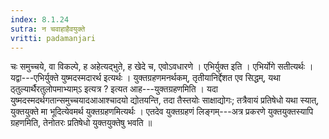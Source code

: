 ```yaml
---
index: 8.1.24
sutra: न चवाहाहैवयुक्ते
vritti: padamanjari
---
```


 चः समुच्चये, वा विकल्पे, ह अहेत्यद्भुते, ह खेदे च, एवोऽवधारणे । एभिर्युक्त इति । एभिर्योगे सतीत्यर्थः । यद्वा---एभिर्युक्ते युष्मदस्मदारर्थ इत्यर्थः । युक्तग्रहणमनर्थकम्, तृतीयानिर्द्देशत एव सिद्धम्, यथा ठ्तुल्यार्थैरतुलोपमाभ्याम्ऽ इत्यत्र ? इत्यत आह---युक्तग्रहणमिति । यदा युष्मदस्मदर्थगतान्समुच्चयादआआश्चादयो द्योतयन्ति, तदा तैस्तयोः साक्षाद्योगः; तत्रैवायं प्रतिषेधो यथा स्यात्, युक्तयुक्ते मा भूदित्येवमर्थ युक्तग्रहणमित्यर्थः । एतदेव युक्तग्रहणं लिङ्गम्---अत्र प्रकरणे युक्तयुक्तस्यापि ग्रहणमिति, तेनोतरः प्रतिषेधो युक्तयुक्तेषु भवति ॥